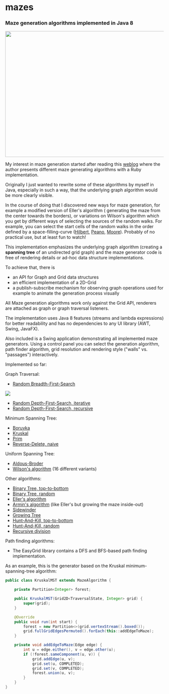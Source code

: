 # mazes

### Maze generation algorithms implemented in Java 8

<img width="600" height="400" src="https://github.com/armin-reichert/mazes/blob/master/MazeDemos/images/maze_40x25_EllerInsideOut.gif">

My interest in maze generation started after reading this [weblog](http://weblog.jamisbuck.org/2011/2/7/maze-generation-algorithm-recap) where the author presents different maze generating algorithms with a Ruby implementation.

Originally I just wanted to rewrite some of these algorithms by myself in Java, especially in such a way, that the underlying graph algorithm would be more clearly visible. 

In the course of doing that I discovered new ways for maze generation, for example a modified version of Eller's algorithm ( generating the maze from the center towards the borders), or variations on Wilson's algorithm which you get by different ways of selecting the sources of the random walks. For example, you can select the start cells of the random walks in the order defined by a space-filling-curve ([Hilbert](EasyGrid/src/de/amr/easy/grid/curves/HilbertCurve.java), [Peano](EasyGrid/src/de/amr/easy/grid/curves/PeanoCurve.java), [Moore](EasyGrid/src/de/amr/easy/grid/curves/MooreLCurve.java)). Probably of no practical use, but at least fun to watch!

This implementation emphasizes the underlying graph algorithm (creating a **spanning tree** of an undirected grid graph) and the maze generator code is free of rendering details or ad-hoc data structure implementations.

To achieve that, there is
- an API for Graph and Grid data structures 
- an efficient implementation of a 2D-Grid
- a publish-subscribe mechanism for observing graph operations used for example to animate the generation process visually

All Maze generation algorithms work only against the Grid API, renderers are attached as graph or graph traversal listeners.

The implementation uses Java 8 features (streams and lambda expressions) for better readability and has no dependencies to any UI library (AWT, Swing, JavaFX).

Also included is a Swing application demonstrating all implemented maze generators. Using a control panel you can select the generation algorithm, path finder algorithm, grid resolution and rendering style ("walls" vs. "passages") interactively.

Implemented so far:

Graph Traversal:
- [Random Breadth-First-Search](EasyMaze/src/de/amr/easy/maze/alg/RandomBFS.java)

<img src="https://github.com/armin-reichert/mazes/tree/master/MazeDemos/images/maze_40x25_RandomBFS.gif">

- [Random Depth-First-Search, iterative](EasyMaze/src/de/amr/easy/maze/alg/IterativeDFS.java)
- [Random Depth-First-Search, recursive](EasyMaze/src/de/amr/easy/maze/alg/RecursiveDFS.java)

Minimum Spanning Tree: 
- [Boruvka](EasyMaze/src/de/amr/easy/maze/alg/mst/BoruvkaMST.java)
- [Kruskal](EasyMaze/src/de/amr/easy/maze/alg/mst/KruskalMST.java)
- [Prim](EasyMaze/src/de/amr/easy/maze/alg/mst/PrimMST.java)
- [Reverse-Delete, naive](EasyMaze/src/de/amr/easy/maze/alg/mst/ReverseDeleteMST.java)

Uniform Spanning Tree:
- [Aldous-Broder](EasyMaze/src/de/amr/easy/maze/alg/AldousBroderUST.java)
- [Wilson's algorithm](EasyMaze/src/de/amr/easy/maze/alg/wilson) (16 different variants)

Other algorithms:
- [Binary Tree, top-to-bottom](EasyMaze/src/de/amr/easy/maze/alg/BinaryTree.java)
- [Binary Tree, random](EasyMaze/src/de/amr/easy/maze/alg/BinaryTreeRandom.java)
- [Eller's algorithm](EasyMaze/src/de/amr/easy/maze/alg/Eller.java)
- [Armin's algorithm](EasyMaze/src/de/amr/easy/maze/alg/EllerInsideOut.java) (like Eller's but growing the maze inside-out)
- [Sidewinder](EasyMaze/src/de/amr/easy/maze/alg/Sidewinder.java)
- [Growing Tree](EasyMaze/src/de/amr/easy/maze/alg/GrowingTree.java)
- [Hunt-And-Kill, top-to-bottom](EasyMaze/src/de/amr/easy/maze/alg/HuntAndKill.java)
- [Hunt-And-Kill, random](EasyMaze/src/de/amr/easy/maze/alg/HuntAndKillRandom.java)
- [Recursive division](EasyMaze/src/de/amr/easy/maze/alg/RecursiveDivision.java)

Path finding algorithms:
- The EasyGrid library contains a DFS and BFS-based path finding implementation.

As an example, this is the generator based on the Kruskal minimum-spanning-tree algorithm:

```java
public class KruskalMST extends MazeAlgorithm {

	private Partition<Integer> forest;

	public KruskalMST(Grid2D<TraversalState, Integer> grid) {
		super(grid);
	}

	@Override
	public void run(int start) {
		forest = new Partition<>(grid.vertexStream().boxed());
		grid.fullGridEdgesPermuted().forEach(this::addEdgeToMaze);
	}

	private void addEdgeToMaze(Edge edge) {
		int u = edge.either(), v = edge.other(u);
		if (!forest.sameComponent(u, v)) {
			grid.addEdge(u, v);
			grid.set(u, COMPLETED);
			grid.set(v, COMPLETED);
			forest.union(u, v);
		}
	}
}
```
